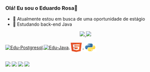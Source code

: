 ### Olá! Eu sou o Eduardo Rosa👋

- 🔭 Atualmente estou em busca de uma oportunidade de estágio 
- 🌱 Estudando back-end Java

<div align="center">
  <a href="https://github.com/eduardorosafp">
  <img width="48%"  src="https://github-readme-stats.vercel.app/api?username=eduardorosafp&show_icons=true&theme=dark&include_all_commits=true&count_private=true"/>
 <img width="48%" src="https://github-readme-stats.vercel.app/api/top-langs/?username=eduardorosafp&layout=compact&langs_count=7&theme=dark"/>
</div>

  <div style="display: inline_block"><br>
  
  <img align="center" alt="Edu-Postgresql" height="30" width="40" src="https://cdn.jsdelivr.net/gh/devicons/devicon/icons/postgresql/postgresql-original.svg">    
   <img align="center" alt="Edu-Java" height="30" width="40" src="https://cdn.jsdelivr.net/gh/devicons/devicon/icons/java/java-original.svg">
  <img align="center" alt="Edu-HTML" height="30" width="40" src="https://raw.githubusercontent.com/devicons/devicon/master/icons/html5/html5-original.svg">
  <img align="center" alt="Edu-Python" height="30" width="40" src="https://raw.githubusercontent.com/devicons/devicon/master/icons/python/python-original.svg">

</div>
  
##
  
  <div>
   <a href="https://instagram.com/eduardorosafp/" target="_blank"><img src="https://img.shields.io/badge/-Instagram-%23E4405F?style=for-the-badge&logo=instagram&logoColor=white" target="_blank"></a>
  <a href = "mailto:eduardorosafp@gmail.com"><img src="https://img.shields.io/badge/-Gmail-%23333?style=for-the-badge&logo=gmail&logoColor=white" target="_blank"></a>
 <a href="https://www.linkedin.com/in/eduardo-rosa-flores-58aab6166/" target="_blank"><img src="https://img.shields.io/badge/-LinkedIn-%230077B5?style=for-the-badge&logo=linkedin&logoColor=white" target="_blank"></a> 
   <a href="https://contate.me/eduardo.rosa" target="_blank"><img src=https://img.shields.io/badge/WhatsApp-25D366?style=for-the-badge&logo=whatsapp&logoColor=white></a>
  </div> 
  
